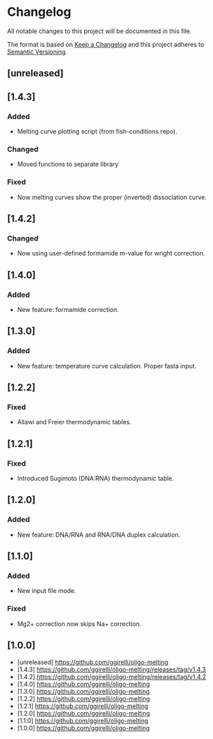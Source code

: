 # Changelog
All notable changes to this project will be documented in this file.

The format is based on [Keep a Changelog](http://keepachangelog.com/en/1.0.0/)
and this project adheres to [Semantic Versioning](http://semver.org/spec/v2.0.0.html).

## [unreleased]

## [1.4.3]
### Added
- Melting curve plotting script (from fish-conditions repo).

### Changed
- Moved functions to separate library

### Fixed
- Now melting curves show the proper (inverted) dissociation curve.

## [1.4.2]
### Changed
- Now using user-defined formamide m-value for wright correction.

## [1.4.0]
### Added
- New feature: formamide correction.

## [1.3.0]
### Added
- New feature: temperature curve calculation. Proper fasta input.

## [1.2.2]
### Fixed
- Allawi and Freier thermodynamic tables.

## [1.2.1]
### Fixed
- Introduced Sugimoto (DNA:RNA) thermodynamic table.

## [1.2.0]
### Added
- New feature: DNA/RNA and RNA/DNA duplex calculation.

## [1.1.0]
### Added
- New input file mode.

### Fixed
- Mg2+ correction now skips Na+ correction.

## [1.0.0]

* [unreleased] https://github.com/ggirelli/oligo-melting
* [1.4.3] https://github.com/ggirelli/oligo-melting/releases/tag/v1.4.3
* [1.4.2] https://github.com/ggirelli/oligo-melting/releases/tag/v1.4.2
* [1.4.0] https://github.com/ggirelli/oligo-melting
* [1.3.0] https://github.com/ggirelli/oligo-melting
* [1.2.2] https://github.com/ggirelli/oligo-melting
* [1.2.1] https://github.com/ggirelli/oligo-melting
* [1.2.0] https://github.com/ggirelli/oligo-melting
* [1.1.0] https://github.com/ggirelli/oligo-melting
* [1.0.0] https://github.com/ggirelli/oligo-melting
